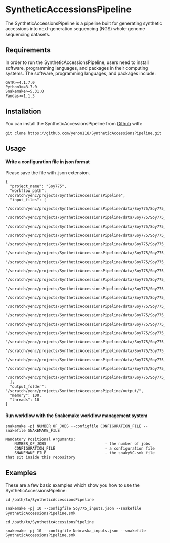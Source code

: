 # SyntheticAccessionsPipeline

<!-- badges: start -->
<!-- badges: end -->

The SyntheticAccessionsPipeline is a pipeline built for generating synthetic accessions into next-generation sequencing (NGS) whole-genome sequencing datasets.

## Requirements

In order to run the SyntheticAccessionsPipeline, users need to install software, programming languages, and packages in their computing systems.
The software, programming languages, and packages include: 

```
GATK>=4.1.7.0
Python3>=3.7.0
Snakemake>=5.31.0
Pandas>=1.1.3
``` 

## Installation

You can install the SyntheticAccessionsPipeline from [Github](https://github.com/yenon118/SyntheticAccessionsPipeline.git) with:

```
git clone https://github.com/yenon118/SyntheticAccessionsPipeline.git
```

## Usage

#### Write a configuration file in json format

Please save the file with .json extension.

```
{
  "project_name": "Soy775",
  "workflow_path": "/scratch/yenc/projects/SyntheticAccessionsPipeline",
  "input_files": [
    "/scratch/yenc/projects/SyntheticAccessionsPipeline/data/Soy775/Soy775_Chr01.vcf",
    "/scratch/yenc/projects/SyntheticAccessionsPipeline/data/Soy775/Soy775_Chr02.vcf",
    "/scratch/yenc/projects/SyntheticAccessionsPipeline/data/Soy775/Soy775_Chr03.vcf",
    "/scratch/yenc/projects/SyntheticAccessionsPipeline/data/Soy775/Soy775_Chr04.vcf",
    "/scratch/yenc/projects/SyntheticAccessionsPipeline/data/Soy775/Soy775_Chr05.vcf",
    "/scratch/yenc/projects/SyntheticAccessionsPipeline/data/Soy775/Soy775_Chr06.vcf",
    "/scratch/yenc/projects/SyntheticAccessionsPipeline/data/Soy775/Soy775_Chr07.vcf",
    "/scratch/yenc/projects/SyntheticAccessionsPipeline/data/Soy775/Soy775_Chr08.vcf",
    "/scratch/yenc/projects/SyntheticAccessionsPipeline/data/Soy775/Soy775_Chr09.vcf",
    "/scratch/yenc/projects/SyntheticAccessionsPipeline/data/Soy775/Soy775_Chr10.vcf",
    "/scratch/yenc/projects/SyntheticAccessionsPipeline/data/Soy775/Soy775_Chr11.vcf",
    "/scratch/yenc/projects/SyntheticAccessionsPipeline/data/Soy775/Soy775_Chr12.vcf",
    "/scratch/yenc/projects/SyntheticAccessionsPipeline/data/Soy775/Soy775_Chr13.vcf",
    "/scratch/yenc/projects/SyntheticAccessionsPipeline/data/Soy775/Soy775_Chr14.vcf",
    "/scratch/yenc/projects/SyntheticAccessionsPipeline/data/Soy775/Soy775_Chr15.vcf",
    "/scratch/yenc/projects/SyntheticAccessionsPipeline/data/Soy775/Soy775_Chr16.vcf",
    "/scratch/yenc/projects/SyntheticAccessionsPipeline/data/Soy775/Soy775_Chr17.vcf",
    "/scratch/yenc/projects/SyntheticAccessionsPipeline/data/Soy775/Soy775_Chr18.vcf",
    "/scratch/yenc/projects/SyntheticAccessionsPipeline/data/Soy775/Soy775_Chr19.vcf",
    "/scratch/yenc/projects/SyntheticAccessionsPipeline/data/Soy775/Soy775_Chr20.vcf"
  ],
  "output_folder": "/scratch/yenc/projects/SyntheticAccessionsPipeline/output/",
  "memory": 100,
  "threads": 10
}
```

#### Run workflow with the Snakemake workflow management system

```
snakemake -pj NUMBER_OF_JOBS --configfile CONFIGURATION_FILE --snakefile SNAKEMAKE_FILE

Mandatory Positional Argumants:
    NUMBER_OF_JOBS                          - the number of jobs
    CONFIGURATION_FILE                      - a configuration file
    SNAKEMAKE_FILE                          - the snakyVC.smk file that sit inside this repository 
```

## Examples

These are a few basic examples which show you how to use the SyntheticAccessionsPipeline:

```
cd /path/to/SyntheticAccessionsPipeline

snakemake -pj 10 --configfile Soy775_inputs.json --snakefile SyntheticAccessionsPipeline.smk
```

```
cd /path/to/SyntheticAccessionsPipeline

snakemake -pj 10 --configfile Nebraska_inputs.json --snakefile SyntheticAccessionsPipeline.smk
```
